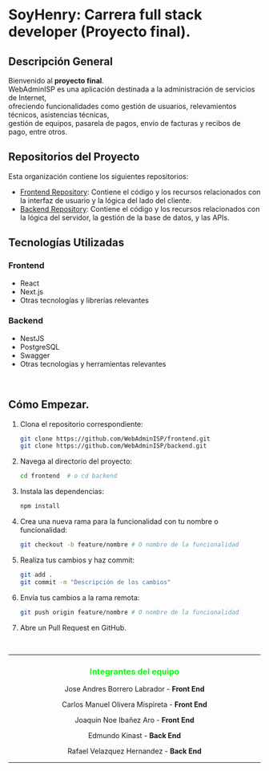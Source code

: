 # SoyHenry: Carrera full stack developer (Proyecto final).

## Descripción General

Bienvenido al **proyecto final**. <br> 
WebAdminISP es una aplicación destinada a la administración de servicios de Internet,<br> 
ofreciendo funcionalidades como gestión de usuarios, relevamientos técnicos, asistencias técnicas, <br>
gestión de equipos, pasarela de pagos, envío de facturas y recibos de pago, entre otros.

## Repositorios del Proyecto

Esta organización contiene los siguientes repositorios:

- [Frontend Repository](https://github.com/WebAdminISP/frontend): Contiene el código y los recursos relacionados con la interfaz de usuario y la lógica del lado del cliente.
- [Backend Repository](https://github.com/WebAdminISP/backend): Contiene el código y los recursos relacionados con la lógica del servidor, la gestión de la base de datos, y las APIs.

## Tecnologías Utilizadas

### Frontend
- React
- Next.js
- Otras tecnologías y librerías relevantes

### Backend
- NestJS
- PostgreSQL
- Swagger
- Otras tecnologías y herramientas relevantes
<br>

## Cómo Empezar.

1. Clona el repositorio correspondiente:
   ```bash
   git clone https://github.com/WebAdminISP/frontend.git
   git clone https://github.com/WebAdminISP/backend.git

2. Navega al directorio del proyecto:

    ```bash
    cd frontend  # o cd backend
    ```

3. Instala las dependencias:

    ```bash
    npm install
    ```

4. Crea una nueva rama para la funcionalidad con tu nombre o funcionalidad:

    ```bash
    git checkout -b feature/nombre # O nombre de la funcionalidad
    ```

5. Realiza tus cambios y haz commit:

    ```bash
    git add .
    git commit -m "Descripción de los cambios"
    ```

6. Envía tus cambios a la rama remota:

    ```bash
    git push origin feature/nombre # O nombre de la funcionalidad
    ```

7. Abre un Pull Request en GitHub.

<br>

---

### <font color='lime'><p align="center">Integrantes del equipo</p></font>

<p align="center">Jose Andres Borrero Labrador - <b>Front End</b></p>
<p align="center">Carlos Manuel Olivera Mispireta - <b>Front End</b></p>
<p align="center">Joaquin Noe Ibañez Aro - <b>Front End</b></p>
<p align="center">Edmundo Kinast - <b>Back End</b></p>
<p align="center">Rafael Velazquez Hernandez - <b>Back End</b></p>

---
